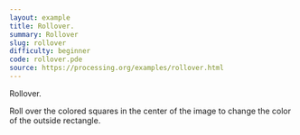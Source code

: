 ```yaml
---
layout: example
title: Rollover.
summary: Rollover
slug: rollover
difficulty: beginner
code: rollover.pde
source: https://processing.org/examples/rollover.html
---
```


Rollover. 

 Roll over the colored squares in the center of the image to change the color of the outside rectangle.
